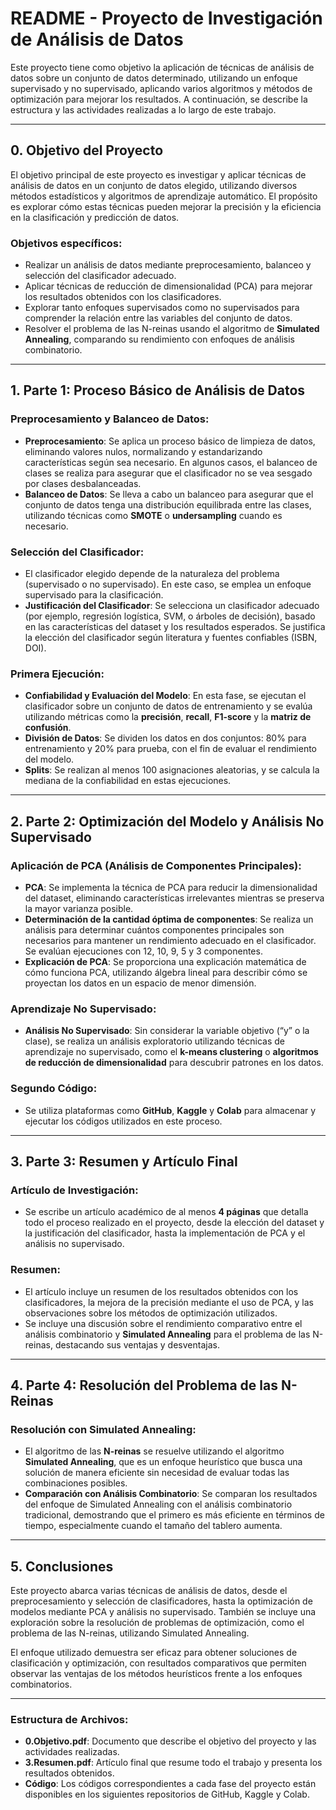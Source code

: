 # README - Proyecto de Investigación de Análisis de Datos

Este proyecto tiene como objetivo la aplicación de técnicas de análisis de datos sobre un conjunto de datos determinado, utilizando un enfoque supervisado y no supervisado, aplicando varios algoritmos y métodos de optimización para mejorar los resultados. A continuación, se describe la estructura y las actividades realizadas a lo largo de este trabajo.

---

## 0. **Objetivo del Proyecto**

El objetivo principal de este proyecto es investigar y aplicar técnicas de análisis de datos en un conjunto de datos elegido, utilizando diversos métodos estadísticos y algoritmos de aprendizaje automático. El propósito es explorar cómo estas técnicas pueden mejorar la precisión y la eficiencia en la clasificación y predicción de datos. 

### **Objetivos específicos**:
- Realizar un análisis de datos mediante preprocesamiento, balanceo y selección del clasificador adecuado.
- Aplicar técnicas de reducción de dimensionalidad (PCA) para mejorar los resultados obtenidos con los clasificadores.
- Explorar tanto enfoques supervisados como no supervisados para comprender la relación entre las variables del conjunto de datos.
- Resolver el problema de las N-reinas usando el algoritmo de **Simulated Annealing**, comparando su rendimiento con enfoques de análisis combinatorio.

---

## 1. **Parte 1: Proceso Básico de Análisis de Datos**

### **Preprocesamiento y Balanceo de Datos**:
- **Preprocesamiento**: Se aplica un proceso básico de limpieza de datos, eliminando valores nulos, normalizando y estandarizando características según sea necesario. En algunos casos, el balanceo de clases se realiza para asegurar que el clasificador no se vea sesgado por clases desbalanceadas.
- **Balanceo de Datos**: Se lleva a cabo un balanceo para asegurar que el conjunto de datos tenga una distribución equilibrada entre las clases, utilizando técnicas como **SMOTE** o **undersampling** cuando es necesario.

### **Selección del Clasificador**:
- El clasificador elegido depende de la naturaleza del problema (supervisado o no supervisado). En este caso, se emplea un enfoque supervisado para la clasificación.
- **Justificación del Clasificador**: Se selecciona un clasificador adecuado (por ejemplo, regresión logística, SVM, o árboles de decisión), basado en las características del dataset y los resultados esperados. Se justifica la elección del clasificador según literatura y fuentes confiables (ISBN, DOI).

### **Primera Ejecución**:
- **Confiabilidad y Evaluación del Modelo**: En esta fase, se ejecutan el clasificador sobre un conjunto de datos de entrenamiento y se evalúa utilizando métricas como la **precisión**, **recall**, **F1-score** y la **matriz de confusión**.
- **División de Datos**: Se dividen los datos en dos conjuntos: 80% para entrenamiento y 20% para prueba, con el fin de evaluar el rendimiento del modelo.
- **Splits**: Se realizan al menos 100 asignaciones aleatorias, y se calcula la mediana de la confiabilidad en estas ejecuciones.

---

## 2. **Parte 2: Optimización del Modelo y Análisis No Supervisado**

### **Aplicación de PCA (Análisis de Componentes Principales)**:
- **PCA**: Se implementa la técnica de PCA para reducir la dimensionalidad del dataset, eliminando características irrelevantes mientras se preserva la mayor varianza posible.
- **Determinación de la cantidad óptima de componentes**: Se realiza un análisis para determinar cuántos componentes principales son necesarios para mantener un rendimiento adecuado en el clasificador. Se evalúan ejecuciones con 12, 10, 9, 5 y 3 componentes.
- **Explicación de PCA**: Se proporciona una explicación matemática de cómo funciona PCA, utilizando álgebra lineal para describir cómo se proyectan los datos en un espacio de menor dimensión.

### **Aprendizaje No Supervisado**:
- **Análisis No Supervisado**: Sin considerar la variable objetivo (“y” o la clase), se realiza un análisis exploratorio utilizando técnicas de aprendizaje no supervisado, como el **k-means clustering** o **algoritmos de reducción de dimensionalidad** para descubrir patrones en los datos.

### **Segundo Código**:
- Se utiliza plataformas como **GitHub**, **Kaggle** y **Colab** para almacenar y ejecutar los códigos utilizados en este proceso.

---

## 3. **Parte 3: Resumen y Artículo Final**

### **Artículo de Investigación**:
- Se escribe un artículo académico de al menos **4 páginas** que detalla todo el proceso realizado en el proyecto, desde la elección del dataset y la justificación del clasificador, hasta la implementación de PCA y el análisis no supervisado.
  
### **Resumen**:
- El artículo incluye un resumen de los resultados obtenidos con los clasificadores, la mejora de la precisión mediante el uso de PCA, y las observaciones sobre los métodos de optimización utilizados.
- Se incluye una discusión sobre el rendimiento comparativo entre el análisis combinatorio y **Simulated Annealing** para el problema de las N-reinas, destacando sus ventajas y desventajas.

---

## 4. **Parte 4: Resolución del Problema de las N-Reinas**

### **Resolución con Simulated Annealing**:
- El algoritmo de las **N-reinas** se resuelve utilizando el algoritmo **Simulated Annealing**, que es un enfoque heurístico que busca una solución de manera eficiente sin necesidad de evaluar todas las combinaciones posibles.
- **Comparación con Análisis Combinatorio**: Se comparan los resultados del enfoque de Simulated Annealing con el análisis combinatorio tradicional, demostrando que el primero es más eficiente en términos de tiempo, especialmente cuando el tamaño del tablero aumenta.

---

## 5. **Conclusiones**

Este proyecto abarca varias técnicas de análisis de datos, desde el preprocesamiento y selección de clasificadores, hasta la optimización de modelos mediante PCA y análisis no supervisado. También se incluye una exploración sobre la resolución de problemas de optimización, como el problema de las N-reinas, utilizando Simulated Annealing.

El enfoque utilizado demuestra ser eficaz para obtener soluciones de clasificación y optimización, con resultados comparativos que permiten observar las ventajas de los métodos heurísticos frente a los enfoques combinatorios.

---

### **Estructura de Archivos**:
- **0.Objetivo.pdf**: Documento que describe el objetivo del proyecto y las actividades realizadas.
- **3.Resumen.pdf**: Artículo final que resume todo el trabajo y presenta los resultados obtenidos.
- **Código**: Los códigos correspondientes a cada fase del proyecto están disponibles en los siguientes repositorios de GitHub, Kaggle y Colab.

